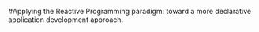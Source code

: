 #Applying the Reactive Programming paradigm: toward a more declarative application development approach.
